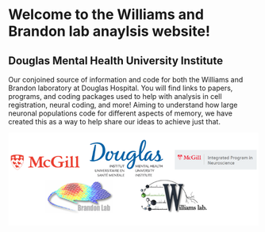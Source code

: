 # Welcome to the Williams and Brandon lab anaylsis website!
## Douglas Mental Health University Institute 

Our conjoined source of information and code for both the Williams and Brandon laboratory at Douglas Hospital. 
You will find links to papers, programs, and coding packages used to help with analysis in cell registration, neural coding, and more! Aiming to understand how large neuronal populations code for different aspects of memory, we have created this as a way to help share our ideas to achieve just that.   



<center><img src="/images/banner.PNG" alt=""  align ="middle"></center>
